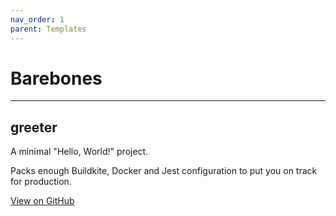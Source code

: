 ```yaml
---
nav_order: 1
parent: Templates
---
```


# Barebones

---

## greeter

A minimal "Hello, World!" project.

Packs enough Buildkite, Docker and Jest configuration to put you on track for production.

[View on GitHub](https://github.com/seek-oss/skuba/tree/main/template/greeter)
